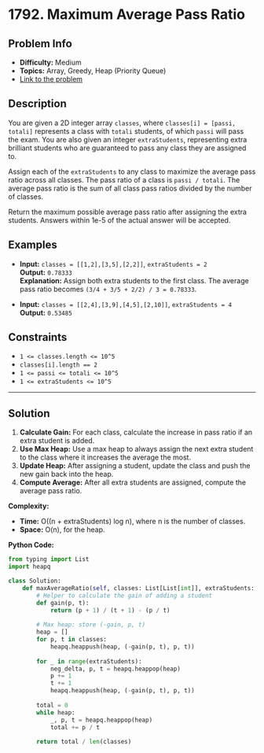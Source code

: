 # 1792. Maximum Average Pass Ratio

## Problem Info

- **Difficulty:** Medium
- **Topics:** Array, Greedy, Heap (Priority Queue)
- [Link to the problem](https://leetcode.com/problems/maximum-average-pass-ratio/)

## Description

You are given a 2D integer array `classes`, where `classes[i] = [passi, totali]` represents a class with `totali` students, of which `passi` will pass the exam. You are also given an integer `extraStudents`, representing extra brilliant students who are guaranteed to pass any class they are assigned to.

Assign each of the `extraStudents` to any class to maximize the average pass ratio across all classes. The pass ratio of a class is `passi / totali`. The average pass ratio is the sum of all class pass ratios divided by the number of classes.

Return the maximum possible average pass ratio after assigning the extra students. Answers within 1e-5 of the actual answer will be accepted.

## Examples

- **Input:** `classes = [[1,2],[3,5],[2,2]]`, `extraStudents = 2`  
  **Output:** `0.78333`  
  **Explanation:** Assign both extra students to the first class. The average pass ratio becomes `(3/4 + 3/5 + 2/2) / 3 = 0.78333`.

- **Input:** `classes = [[2,4],[3,9],[4,5],[2,10]]`, `extraStudents = 4`  
  **Output:** `0.53485`

## Constraints

- `1 <= classes.length <= 10^5`
- `classes[i].length == 2`
- `1 <= passi <= totali <= 10^5`
- `1 <= extraStudents <= 10^5`

---

## Solution

1. **Calculate Gain:** For each class, calculate the increase in pass ratio if an extra student is added.
2. **Use Max Heap:** Use a max heap to always assign the next extra student to the class where it increases the average the most.
3. **Update Heap:** After assigning a student, update the class and push the new gain back into the heap.
4. **Compute Average:** After all extra students are assigned, compute the average pass ratio.

**Complexity:**
- **Time:** O((n + extraStudents) log n), where n is the number of classes.
- **Space:** O(n), for the heap.

**Python Code:**

```python
from typing import List
import heapq

class Solution:
    def maxAverageRatio(self, classes: List[List[int]], extraStudents: int) -> float:
        # Helper to calculate the gain of adding a student
        def gain(p, t):
            return (p + 1) / (t + 1) - (p / t)
        
        # Max heap: store (-gain, p, t)
        heap = []
        for p, t in classes:
            heapq.heappush(heap, (-gain(p, t), p, t))
        
        for _ in range(extraStudents):
            neg_delta, p, t = heapq.heappop(heap)
            p += 1
            t += 1
            heapq.heappush(heap, (-gain(p, t), p, t))
        
        total = 0
        while heap:
            _, p, t = heapq.heappop(heap)
            total += p / t
        
        return total / len(classes)
```